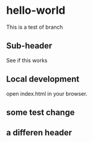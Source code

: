 # hello-world
This is a test of branch

## Sub-header
See if this works

## Local development
open index.html in your browser.

## some test change
## a differen header
